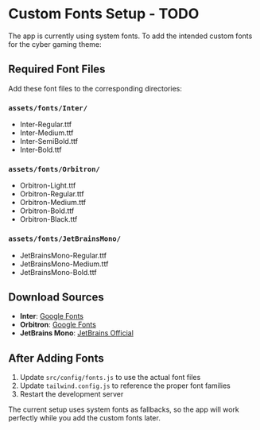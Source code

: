 # Custom Fonts Setup - TODO

The app is currently using system fonts. To add the intended custom fonts for the cyber gaming theme:

## Required Font Files

Add these font files to the corresponding directories:

### `assets/fonts/Inter/`
- Inter-Regular.ttf
- Inter-Medium.ttf  
- Inter-SemiBold.ttf
- Inter-Bold.ttf

### `assets/fonts/Orbitron/`
- Orbitron-Light.ttf
- Orbitron-Regular.ttf
- Orbitron-Medium.ttf
- Orbitron-Bold.ttf
- Orbitron-Black.ttf

### `assets/fonts/JetBrainsMono/`
- JetBrainsMono-Regular.ttf
- JetBrainsMono-Medium.ttf
- JetBrainsMono-Bold.ttf

## Download Sources

- **Inter**: [Google Fonts](https://fonts.google.com/specimen/Inter)
- **Orbitron**: [Google Fonts](https://fonts.google.com/specimen/Orbitron)  
- **JetBrains Mono**: [JetBrains Official](https://www.jetbrains.com/lp/mono/)

## After Adding Fonts

1. Update `src/config/fonts.js` to use the actual font files
2. Update `tailwind.config.js` to reference the proper font families
3. Restart the development server

The current setup uses system fonts as fallbacks, so the app will work perfectly while you add the custom fonts later. 
